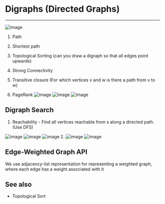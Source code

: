 # Digraphs (Directed Graphs)

---

![image](media/Digraphs-(Directed-Graphs)-image1.png)

1. Path

2. Shortest path

3. Topological Sorting (can you draw a digraph so that all edges point upwards)

4. Strong Connectivity

5. Transitive closure (For which vertices v and w is there a path from v to w)

6. PageRank
![image](media/Digraphs-(Directed-Graphs)-image2.png)
![image](media/Digraphs-(Directed-Graphs)-image3.png)
![image](media/Digraphs-(Directed-Graphs)-image4.png)

## Digraph Search

1. Reachability - Find all vertices reachable from s along a directed path. (Use DFS)

![image](media/Digraphs-(Directed-Graphs)-image5.png)
![image](media/Digraphs-(Directed-Graphs)-image6.png)
![image](media/Digraphs-(Directed-Graphs)-image7.png)
2.  ![image](media/Digraphs-(Directed-Graphs)-image8.png)
![image](media/Digraphs-(Directed-Graphs)-image9.png)

## Edge-Weighted Graph API

We use adjacency-list representation for representing a weighted graph, where each edge has a weight associated with it

## See also

- Topological Sort
